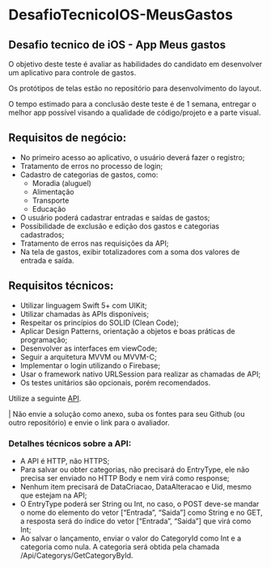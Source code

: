 # DesafioTecnicoIOS-MeusGastos
## Desafio tecnico de iOS - App Meus gastos

O objetivo deste teste é avaliar as habilidades do candidato em desenvolver um aplicativo para controle de gastos.

Os protótipos de telas estão no repositório para desenvolvimento do layout. 

O tempo estimado para a conclusão deste teste é de 1 semana, entregar o melhor app possível visando a qualidade de código/projeto e a parte visual.

## **Requisitos de negócio:**
- No primeiro acesso ao aplicativo, o usuário deverá fazer o registro;
- Tratamento de erros no processo de login;
- Cadastro de categorias de gastos, como:
  -  Moradia (aluguel)
  -  Alimentação
  -  Transporte
  -  Educação
- O usuário poderá cadastrar entradas e saídas de gastos;
- Possibilidade de exclusão e edição dos gastos e categorias cadastrados;
- Tratamento de erros nas requisições da API;
- Na tela de gastos, exibir totalizadores com a soma dos valores de entrada e saída. 

## **Requisitos técnicos:**
- Utilizar linguagem Swift 5+ com UIKit;
- Utilizar chamadas às APIs disponíveis;
- Respeitar os princípios do SOLID (Clean Code);
- Aplicar Design Patterns, orientação a objetos e boas práticas de programação;
- Desenvolver as interfaces em viewCode;
- Seguir a arquitetura MVVM ou MVVM-C;
- Implementar o login utilizando o Firebase;
- Usar o framework nativo URLSession para realizar as chamadas de API;
- Os testes unitários são opcionais, porém recomendados.

Utilize a seguinte [API](http://meusgastos.codandocommoa.com.br/swagger/ui/index#/Category/Category_GetCategoryById).

 | Não envie a solução como anexo, suba os fontes para seu Github (ou outro repositório) e envie o link para o avaliador.
 
### Detalhes técnicos sobre a API:
- A API é HTTP, não HTTPS;
- Para salvar ou obter categorias, não precisará do EntryType, ele não precisa ser
enviado no HTTP Body e nem virá como response;
- Nenhum item precisará de DataCriacao, DataAlteracao e Uid, mesmo que estejam
na API;
- O EntryType poderá ser String ou Int, no caso, o POST deve-se mandar o nome do
elemento do vetor [“Entrada”, “Saida”] como String e no GET, a resposta será do
índice do vetor [“Entrada”, “Saida”] que virá como Int;
- Ao salvar o lançamento, enviar o valor do CategoryId como Int e a categoria como
nula. A categoria será obtida pela chamada /Api/Categorys/GetCategoryById.
